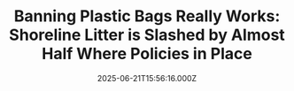 ---
title: "Banning Plastic Bags Really Works: Shoreline Litter is Slashed by Almost Half Where Policies in Place"
date: 2025-06-21T15:56:16.000Z
category: Human Kindness
externalLink: "https://www.goodnewsnetwork.org/banning-plastic-bags-really-works-shoreline-litter-slashed-by-47pt-in-us/"
image: ""
excerpt: "New research shows that shoreline litter has been slashed by almost half since plastic bag bans around the U.S. have gone into effect. The introduction of fees or bans has led to a 47% drop in litter along the coastlines and beaches, say scientists from two universities. And the decrease rose in magnitude over time—with […] The post Banning Plastic…"
---